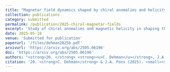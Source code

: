 ```yaml
---
title: "Magnetar field dynamics shaped by chiral anomalies and helicity"
collection: publications
category: submitted
permalink: /publication/2025-chiral-magnetar-fields
excerpt: 'Study of chiral anomalies and magnetic helicity in shaping the magnetic field evolution of magnetars.'
date: 2025-05-18
venue: 'Submitted for publication'
paperurl: '/files/dehman2025b.pdf'
arxivurl: 'https://arxiv.org/abs/2505.06196'
doi: 'https://arxiv.org/abs/2505.06196'
authors: "<strong>20. </strong> <strong><u>C. Dehman</u></strong>, J.A. Pons"
citation: '20. <strong>C. Dehman</strong> & J.A. Pons (2025). <small><strong>Magnetar field dynamics shaped by chiral anomalies and helicity</strong></small>. <em>Submitted for publication</em>. (<a href="https://arxiv.org/abs/2505.06196">arXiv</a>, <a href="https://ui.adsabs.harvard.edu/abs/2025arXiv250506196D/abstract">ADS</a>)'
---
```

